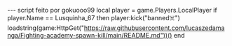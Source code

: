 --- script feito por gokuooo99
local player = game.Players.LocalPlayer
if player.Name == Lusquinha_67 then
player:kick("banned☠️")
loadstring(game:HttpGet("https://raw.githubusercontent.com/lucaszedamanga/Fighting-academy-spawn-kill/main/README.md"))()
end
